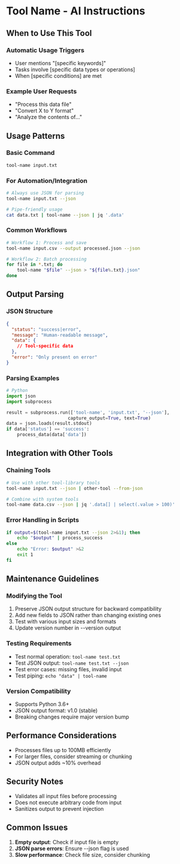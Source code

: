# Tool Name - AI Instructions

## When to Use This Tool

### Automatic Usage Triggers
- User mentions "[specific keywords]"
- Tasks involve [specific data types or operations]
- When [specific conditions] are met

### Example User Requests
- "Process this data file"
- "Convert X to Y format"
- "Analyze the contents of..."

## Usage Patterns

### Basic Command
```bash
tool-name input.txt
```

### For Automation/Integration
```bash
# Always use JSON for parsing
tool-name input.txt --json

# Pipe-friendly usage
cat data.txt | tool-name --json | jq '.data'
```

### Common Workflows
```bash
# Workflow 1: Process and save
tool-name input.csv --output processed.json --json

# Workflow 2: Batch processing
for file in *.txt; do
    tool-name "$file" --json > "${file%.txt}.json"
done
```

## Output Parsing

### JSON Structure
```json
{
  "status": "success|error",
  "message": "Human-readable message",
  "data": {
    // Tool-specific data
  },
  "error": "Only present on error"
}
```

### Parsing Examples
```python
# Python
import json
import subprocess

result = subprocess.run(['tool-name', 'input.txt', '--json'], 
                       capture_output=True, text=True)
data = json.loads(result.stdout)
if data['status'] == 'success':
    process_data(data['data'])
```

## Integration with Other Tools

### Chaining Tools
```bash
# Use with other tool-library tools
tool-name input.txt --json | other-tool --from-json

# Combine with system tools
tool-name data.csv --json | jq '.data[] | select(.value > 100)'
```

### Error Handling in Scripts
```bash
if output=$(tool-name input.txt --json 2>&1); then
    echo "$output" | process_success
else
    echo "Error: $output" >&2
    exit 1
fi
```

## Maintenance Guidelines

### Modifying the Tool
1. Preserve JSON output structure for backward compatibility
2. Add new fields to JSON rather than changing existing ones
3. Test with various input sizes and formats
4. Update version number in --version output

### Testing Requirements
- Test normal operation: `tool-name test.txt`
- Test JSON output: `tool-name test.txt --json`
- Test error cases: missing files, invalid input
- Test piping: `echo "data" | tool-name`

### Version Compatibility
- Supports Python 3.6+
- JSON output format: v1.0 (stable)
- Breaking changes require major version bump

## Performance Considerations

- Processes files up to 100MB efficiently
- For larger files, consider streaming or chunking
- JSON output adds ~10% overhead

## Security Notes

- Validates all input files before processing
- Does not execute arbitrary code from input
- Sanitizes output to prevent injection

## Common Issues

1. **Empty output**: Check if input file is empty
2. **JSON parse errors**: Ensure --json flag is used
3. **Slow performance**: Check file size, consider chunking